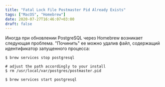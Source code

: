 ```yaml
---
title: "Fatal Lock File Postmaster Pid Already Exists"
tags: ["MacOS", "Homebrew"]
date: 2020-07-27T16:46:07+03:00
draft: false
---
```


Иногда при обновлении PostgreSQL через Homebrew возникает следующая проблема.
"Починить" ее можно удалив файл, содержащий идентификатор запущенного процесса:

```
$ brew services stop postgresql

# adjust the path accordingly to your install
$ rm /usr/local/var/postgres/postmaster.pid

$ brew services start postgresql
```

